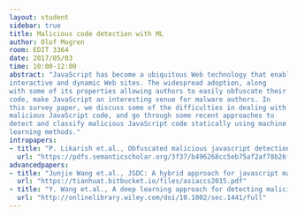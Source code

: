 ```yaml
---
layout: student
sidebar: true
title: Malicious code detection with ML
author: Olof Mogren
room: EDIT 3364
date: 2017/05/03
time: 10:00-12:00
abstract: "JavaScript has become a ubiquitous Web technology that enables
interactive and dynamic Web sites. The widespread adoption, along
with some of its properties allowing authors to easily obfuscate their
code, make JavaScript an interesting venue for malware authors. In
this survey paper, we discuss some of the difficulties in dealing with
malicious JavaScript code, and go through some recent approaches to
detect and classify malicious JavaScript code statically using machine
learning methods."
intropapers:
- title: "P. Likarish et.al., Obfuscated malicious javascript detection using classification techniques (International Conference on Malicious and Unwanted Software 2009)"
  url: "https://pdfs.semanticscholar.org/3f37/b496268cc5eb75af2af78b26f2d17fafe0c1.pdf"
advancedpapers:
- title: "Junjie Wang et.al., JSDC: A hybrid approach for javascript malware detection and classification, (ACM Symposium on Information, Computer and Communications Security, ACM, 2015)"
  url: "https://tianhuat.bitbucket.io/files/asiaccs2015.pdf"
- title: "Y. Wang et.al., A deep learning approach for detecting malicious JavaScript code (Security and communication networks 2016)"
  url: "http://onlinelibrary.wiley.com/doi/10.1002/sec.1441/full"
---
```


